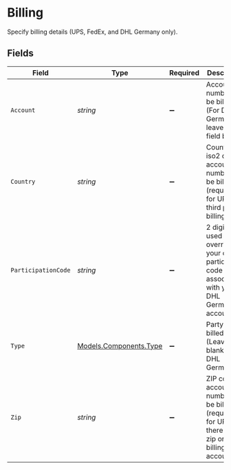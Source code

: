 # Billing

Specify billing details (UPS, FedEx, and DHL Germany only).


## Fields

| Field                                                                                                   | Type                                                                                                    | Required                                                                                                | Description                                                                                             |
| ------------------------------------------------------------------------------------------------------- | ------------------------------------------------------------------------------------------------------- | ------------------------------------------------------------------------------------------------------- | ------------------------------------------------------------------------------------------------------- |
| `Account`                                                                                               | *string*                                                                                                | :heavy_minus_sign:                                                                                      | Account number to be billed. (For DHL Germany, leave this field blank.)                                 |
| `Country`                                                                                               | *string*                                                                                                | :heavy_minus_sign:                                                                                      | Country iso2 code of account number to be billed (required for UPS third party billing only).           |
| `ParticipationCode`                                                                                     | *string*                                                                                                | :heavy_minus_sign:                                                                                      | 2 digit code used to override your default participation code associated with your DHL Germany account. |
| `Type`                                                                                                  | [Models.Components.Type](../../Models/Components/Type.md)                                               | :heavy_minus_sign:                                                                                      | Party to be billed. (Leave blank for DHL Germany.)                                                      |
| `Zip`                                                                                                   | *string*                                                                                                | :heavy_minus_sign:                                                                                      | ZIP code of account number to be billed (required for UPS if there is a zip on the billing account).    |